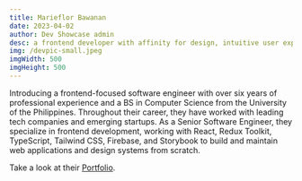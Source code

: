 ```yaml
---
title: Marieflor Bawanan
date: 2023-04-02
author: Dev Showcase admin
desc: a frontend developer with affinity for design, intuitive user experience and pixel-perfect user interfaces.
img: /devpic-small.jpeg
imgWidth: 500
imgHeight: 500
---
```

Introducing a frontend-focused software engineer with over six years of professional experience and a BS in Computer Science from the University of the Philippines. Throughout their career, they have worked with leading tech companies and emerging startups. As a Senior Software Engineer, they specialize in frontend development, working with React, Redux Toolkit, TypeScript, Tailwind CSS, Firebase, and Storybook to build and maintain web applications and design systems from scratch.

Take a look at their [Portfolio](https://marieflor.dev/).
